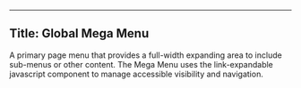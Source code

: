 
---
Title: Global Mega Menu 
---

A primary page menu that provides a full-width expanding area to include sub-menus or other content. The Mega Menu uses the link-expandable javascript component to manage accessible visibility and navigation. 


